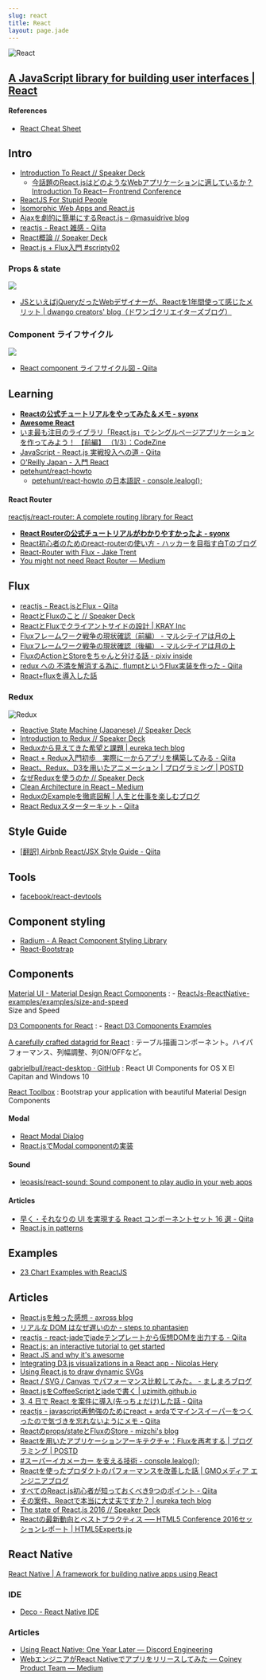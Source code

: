 ```yaml
---
slug: react
title: React
layout: page.jade
---
```


![React](/wiki/assets/img/React.png)

<div id="gollum-heading">
  <h2>
    <a href="http://facebook.github.io/react/">A JavaScript library for building user interfaces | React</a>
  </h2>
</div>

#### References
- [React Cheat Sheet](http://reactcheatsheet.com/)


## Intro
- [Introduction To React // Speaker Deck](https://speakerdeck.com/hokaccha/introduction-to-react)
    - [今話題のReact.jsはどのようなWebアプリケーションに適しているか？ Introduction To React─ Frontrend Conference](http://html5experts.jp/hokaccha/13301/)
- [ReactJS For Stupid People](http://blog.andrewray.me/reactjs-for-stupid-people/)
- [Isomorphic Web Apps and React.js](http://jsforallof.us/2015/02/23/isomorphic-web-apps-and-react-js/)
- [Ajaxを劇的に簡単にするReact.js – @masuidrive blog](http://blog.masuidrive.jp/2015/03/03/react/)
- [reactjs - React 雑感 - Qiita](http://qiita.com/naoya@github/items/a4d54f5ab008c3fa4055)
- [React概論 // Speaker Deck](https://speakerdeck.com/naoya/reactgai-lun)
- [React.js + Flux入門 #scripty02](http://www.slideshare.net/techblogyahoo/reactjs-flux-scripty02)

### Props & state
![](/wiki/assets/img/react-inheritance.gif)
- [JSといえばjQueryだったWebデザイナーが、Reactを1年間使って感じたメリット | dwango creators' blog（ドワンゴクリエイターズブログ）](http://creator.dwango.co.jp/3413.html)

### Component ライフサイクル
![](/wiki/assets/img/react-lifecycle.png)
- [React component ライフサイクル図 \- Qiita](http://qiita.com/kawachi/items/092bfc281f88e3a6e456)


## Learning
- __[Reactの公式チュートリアルをやってみた＆メモ - syonx](http://syonx.hatenablog.com/entry/2015/03/15/060000)__
- __[Awesome React](https://github.com/enaqx/awesome-react)__
- [いま最も注目のライブラリ「React.js」でシングルページアプリケーションを作ってみよう！ 【前編】 （1/3）：CodeZine](http://codezine.jp/article/detail/8491)
- [JavaScript - React.js 実戦投入への道 - Qiita](http://qiita.com/icoxfog417/items/5d79b3336226aa51e30d)
- [O'Reilly Japan - 入門 React](http://www.oreilly.co.jp/books/9784873117195/)
- [petehunt/react-howto](https://github.com/petehunt/react-howto)
  - [petehunt/react-howto の日本語訳 - console.lealog();](http://lealog.hateblo.jp/entry/2016/01/07/170707)

#### React Router
[reactjs/react-router: A complete routing library for React](https://github.com/reactjs/react-router)

- __[React Routerの公式チュートリアルがわかりやすかったよ - syonx](http://syonx.hatenablog.com/entry/2016/02/28/160557)__
- [React初心者のためのreact-routerの使い方 - ハッカーを目指す白Tのブログ](http://beck23.hatenablog.com/entry/2015/02/20/054900)
- [React-Router with Flux - Jake Trent](http://jaketrent.com/post/react-router-with-flux/)
- [You might not need React Router — Medium](https://medium.com/@tarkus/you-might-not-need-react-router-38673620f3d#.fn0q2pm2g)


## Flux
- [reactjs - React.jsとFlux - Qiita](http://qiita.com/koba04/items/b32ba449d753fdb2b597)
- [ReactとFluxのこと // Speaker Deck](https://speakerdeck.com/geta6/reacttofluxfalsekoto)
- [ReactとFluxでクライアントサイドの設計 | KRAY Inc](http://kray.jp/blog/react-flux/)
- [Fluxフレームワーク戦争の現状確認（前編） - マルシテイアは月の上](http://amagitakayosi.hatenablog.com/entry/2015/12/02/172453)
- [Fluxフレームワーク戦争の現状確認（後編） - マルシテイアは月の上](http://amagitakayosi.hatenablog.com/entry/2015/12/25/080000)
- [FluxのActionとStoreをちゃんと分ける話 - pixiv inside](http://inside.pixiv.net/entry/2015/12/19/113746)
- [redux への 不満を解消する為に, flumptというFlux実装を作った - Qiita](http://qiita.com/mizchi/items/79673c4d406cc85b44aa)
- [React+fluxを導入した話](http://www.slideshare.net/hoto17296/reactflux)

### Redux

![Redux](/wiki/assets/img/redux.jpg)

- [Reactive State Machine \(Japanese\) // Speaker Deck](https://speakerdeck.com/inamiy/reactive-state-machine-japanese)
- [Introduction to Redux // Speaker Deck](https://speakerdeck.com/axross/introduction-to-redux)
- [Reduxから見えてきた希望と課題 | eureka tech blog](https://developers.eure.jp/tech/redux_feature/)
- [React + Redux入門初歩　実際に一からアプリを構築してみる - Qiita](http://qiita.com/pentamania/items/859fe5f2f7e9cf12d6ca)
- [React、Redux、D3を用いたアニメーション | プログラミング | POSTD](http://postd.cc/animating-with-react-redux-and-d3/)
- [なぜReduxを使うのか // Speaker Deck](https://speakerdeck.com/kuy/nazereduxwoshi-ufalseka)
- [Clean Architecture in React – Medium](https://medium.com/@axross/wip-react-clean-architecture-386c950d8b3a#.vgygwct23)
- [ReduxのExampleを徹底図解 \| 人生と仕事を楽しむブログ](http://blog.andgenie.jp/articles/1021)
- [React Reduxスターターキット \- Qiita](http://qiita.com/ossan-engineer/items/25babf2025bfe1968b9b)


## Style Guide
- [[翻訳] Airbnb React/JSX Style Guide - Qiita](http://qiita.com/koukun/items/e64762e407b8dd5e0247)


## Tools
- [facebook/react-devtools](https://github.com/facebook/react-devtools)


## Component styling
- [Radium - A React Component Styling Library](http://projects.formidablelabs.com/radium/)
- [React-Bootstrap](http://react-bootstrap.github.io/)


## Components

[Material UI - Material Design React Components](http://callemall.github.io/material-ui/#/)
: - [ReactJs-ReactNative-examples/examples/size-and-speed](https://github.com/liesislukas/ReactJs-ReactNative-examples/tree/master/examples/size-and-speed)  
  Size and Speed

[D3 Components for React](https://github.com/codesuki/react-d3-components)
: - [React D3 Components Examples](http://codesuki.github.io/react-d3-components/example.html)

[A carefully crafted datagrid for React](http://zippyui.github.io/react-datagrid/#/)
: テーブル描画コンポーネント。ハイパフォーマンス、列幅調整、列ON/OFFなど。

[gabrielbull/react-desktop · GitHub](https://github.com/gabrielbull/react-desktop)
: React UI Components for OS X El Capitan and Windows 10

[React Toolbox](http://react-toolbox.com/)
: Bootstrap your application with beautiful Material Design Components

#### Modal
- [React Modal Dialog](http://www.qimingweng.com/react-modal-dialog/)
- [React\.jsでModal componentの実装](http://c16e.com/1509031043/)

#### Sound
- [leoasis/react\-sound: Sound component to play audio in your web apps](https://github.com/leoasis/react-sound)

#### Articles
- [早く・それなりの UI を実現する React コンポーネントセット 16 選 \- Qiita](http://qiita.com/kyrieleison/items/39ce30dd2d204791a9ea)
- [React\.js in patterns](http://krasimirtsonev.com/blog/article/react-js-in-design-patterns)


## Examples
- [23 Chart Examples with ReactJS](http://react.rocks/tag/Chart)


## Articles
- [React.jsを触った感想 - axross blog](http://blog.axross.org/entry/2014/12/25/100000)
- [リアルな DOM はなぜ遅いのか - steps to phantasien](http://steps.dodgson.org/b/2014/12/11/why-is-real-dom-slow/)
- [reactjs - react-jadeでjadeテンプレートから仮想DOMを出力する - Qiita](http://qiita.com/mizchi/items/4e17b54cd9cc70d747cc)
- [React.js: an interactive tutorial to get started](http://projs.hackhat.com/react-js-an-interactive-tutorial-to-get-started/)
- [React JS and why it's awesome](http://www.slideshare.net/AndrewHull/react-js-and-why-its-awesome)
- [Integrating D3.js visualizations in a React app - Nicolas Hery](http://nicolashery.com/integrating-d3js-visualizations-in-a-react-app/)
- [Using React.js to draw dynamic SVGs](http://biesnecker.com/2014/10/22/using-reactjs-to-draw-dynamic-svgs/)
- [React / SVG / Canvas でパフォーマンス比較してみた。 - ましまろブログ](http://mashimallow.hatenablog.com/entry/2015/02/02/225250)
- [React.jsをCoffeeScriptとjadeで書く | uzimith.github.io](https://uzimith.github.io/2015/02/13/react-jade-coffee/)
- [3, 4 日で React を案件に導入(先っちょだけ)した話 - Qiita](http://qiita.com/monpy/items/cd6ff929aa52a832df5c)
- [reactjs - javascript再勉強のためにreact + ardaでマインスイーパーをつくったので気づきを忘れないようにメモ - Qiita](http://qiita.com/mmmpa/items/dfdf0f4de70b42ad1138)
- [Reactのprops/stateとFluxのStore - mizchi's blog](http://mizchi.hatenablog.com/entry/2015/08/24/233919)
- [Reactを用いたアプリケーションアーキテクチャ：Fluxを再考する | プログラミング | POSTD](http://postd.cc/application-architecture-with-react-rethinking-flux/)
- [#スーパーイカメーカー を支える技術 - console.lealog();](http://lealog.hateblo.jp/entry/2016/01/22/115913)
- [Reactを使ったプロダクトのパフォーマンスを改善した話 | GMOメディア エンジニアブログ](http://tech.gmo-media.jp/post/141458071484/react-perf-tuning)
- [すべてのReact.js初心者が知っておくべき9つのポイント - Qiita](http://qiita.com/ossan-engineer/items/3622e57ceb70c7f12295)
- [その案件、Reactで本当に大丈夫ですか？ | eureka tech blog](https://developers.eure.jp/tech/react_or_not/)
- [The state of React.js 2016 // Speaker Deck](https://speakerdeck.com/koba04/the-state-of-react-dot-js-2016)
- [Reactの最新動向とベストプラクティス ── HTML5 Conference 2016セッションレポート \| HTML5Experts\.jp](https://html5experts.jp/koba04/20839/)


## React Native
[React Native | A framework for building native apps using React](http://facebook.github.io/react-native/)

### IDE
- [Deco - React Native IDE](https://www.decosoftware.com/)

### Articles
- [Using React Native: One Year Later — Discord Engineering](https://discord.engineering/using-react-native-one-year-later-91fd5e949933#.gwte7xoe1)
- [WebエンジニアがReact Nativeでアプリをリリースしてみた — Coiney Product Team — Medium](https://medium.com/coiney-product-team/web%E3%82%A8%E3%83%B3%E3%82%B8%E3%83%8B%E3%82%A2%E3%81%8Creact-native%E3%81%A7%E3%82%A2%E3%83%97%E3%83%AA%E3%82%92%E3%83%AA%E3%83%AA%E3%83%BC%E3%82%B9%E3%81%97%E3%81%A6%E3%81%BF%E3%81%9F-a11678684548#.159k5mwnn)
